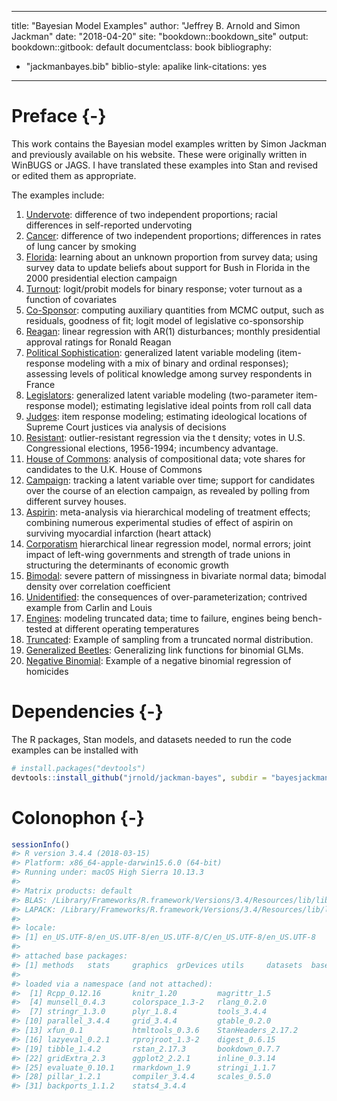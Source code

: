 
---
title: "Bayesian Model Examples"
author: "Jeffrey B. Arnold and Simon Jackman"
date: "2018-04-20"
site: "bookdown::bookdown_site"
output:
  bookdown::gitbook: default
documentclass: book
bibliography:
- "jackmanbayes.bib"
biblio-style: apalike
link-citations: yes
---

# Preface {-}

This work contains the Bayesian model examples written by Simon Jackman and previously available on his website.
These were originally written in WinBUGS or JAGS.
I have translated these examples into Stan and revised or edited them as appropriate.

The examples include:

1.  [Undervote](undervote): difference of two independent proportions; racial differences in self-reported undervoting
1.  [Cancer](cancer): difference of two independent proportions; differences in rates of lung cancer by smoking
1.  [Florida](florida): learning about an unknown proportion from survey data; using survey data to update beliefs about support for Bush in Florida in the 2000 presidential election campaign
1.  [Turnout](turnout2005): logit/probit models for binary response; voter turnout as a function of covariates
1.  [Co-Sponsor](cosponsor): computing auxiliary quantities from MCMC output, such as residuals, goodness of fit; logit model of legislative co-sponsorship
1.  [Reagan](reagan): linear regression with AR(1) disturbances; monthly presidential approval ratings for Ronald Reagan
1.  [Political Sophistication](sophistication):  generalized latent variable modeling (item-response modeling with a mix of binary and ordinal responses); assessing levels of political knowledge among survey respondents in France
1.  [Legislators](legislators):  generalized latent variable modeling (two-parameter item-response model); estimating legislative ideal points from roll call data
1.  [Judges](judges): item response modeling; estimating ideological locations of Supreme Court justices via analysis of decisions
1.  [Resistant](resistant): outlier-resistant regression via the t density; votes in U.S. Congressional elections, 1956-1994; incumbency advantage.
1.  [House of Commons](uk92): analysis of compositional data; vote shares for candidates to the U.K. House of Commons
1.  [Campaign](campaign): tracking a latent variable over time; support for candidates over the course of an election campaign, as revealed by polling from different survey houses.
1.  [Aspirin](aspirin): meta-analysis via hierarchical modeling of treatment effects; combining numerous experimental studies of effect of aspirin on surviving myocardial infarction (heart attack)
1.  [Corporatism](corporatism) hierarchical linear regression model, normal errors; joint impact of left-wing governments and strength of trade unions in structuring the determinants of economic growth
1.  [Bimodal](bimodal): severe pattern of missingness in bivariate normal data; bimodal density over correlation coefficient
1.  [Unidentified](unidentified): the consequences of over-parameterization; contrived example from Carlin and Louis
1.  [Engines](engines): modeling truncated data; time to failure, engines being bench-tested at different operating temperatures
1.  [Truncated](truncated): Example of sampling from a truncated normal distribution.
1.  [Generalized Beetles](genbeetles): Generalizing link functions for binomial GLMs.
1.  [Negative Binomial](negbin): Example of a negative binomial regression of homicides

# Dependencies {-}

The R packages, Stan models, and datasets needed to run the code examples can be installed with

```r
# install.packages("devtools")
devtools::install_github("jrnold/jackman-bayes", subdir = "bayesjackman")
```


# Colonophon {-}


```r
sessionInfo()
#> R version 3.4.4 (2018-03-15)
#> Platform: x86_64-apple-darwin15.6.0 (64-bit)
#> Running under: macOS High Sierra 10.13.3
#> 
#> Matrix products: default
#> BLAS: /Library/Frameworks/R.framework/Versions/3.4/Resources/lib/libRblas.0.dylib
#> LAPACK: /Library/Frameworks/R.framework/Versions/3.4/Resources/lib/libRlapack.dylib
#> 
#> locale:
#> [1] en_US.UTF-8/en_US.UTF-8/en_US.UTF-8/C/en_US.UTF-8/en_US.UTF-8
#> 
#> attached base packages:
#> [1] methods   stats     graphics  grDevices utils     datasets  base     
#> 
#> loaded via a namespace (and not attached):
#>  [1] Rcpp_0.12.16       knitr_1.20         magrittr_1.5      
#>  [4] munsell_0.4.3      colorspace_1.3-2   rlang_0.2.0       
#>  [7] stringr_1.3.0      plyr_1.8.4         tools_3.4.4       
#> [10] parallel_3.4.4     grid_3.4.4         gtable_0.2.0      
#> [13] xfun_0.1           htmltools_0.3.6    StanHeaders_2.17.2
#> [16] lazyeval_0.2.1     rprojroot_1.3-2    digest_0.6.15     
#> [19] tibble_1.4.2       rstan_2.17.3       bookdown_0.7.7    
#> [22] gridExtra_2.3      ggplot2_2.2.1      inline_0.3.14     
#> [25] evaluate_0.10.1    rmarkdown_1.9      stringi_1.1.7     
#> [28] pillar_1.2.1       compiler_3.4.4     scales_0.5.0      
#> [31] backports_1.1.2    stats4_3.4.4
```


